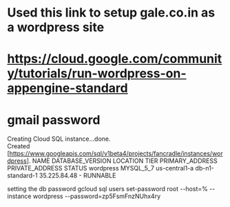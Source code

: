 # Used this link to setup gale.co.in as a wordpress site
# https://cloud.google.com/community/tutorials/run-wordpress-on-appengine-standard

# gmail password

Creating Cloud SQL instance...done.                                                                                                                                                                        
Created [https://www.googleapis.com/sql/v1beta4/projects/fancradle/instances/wordpress].
NAME       DATABASE_VERSION  LOCATION       TIER              PRIMARY_ADDRESS  PRIVATE_ADDRESS  STATUS
wordpress  MYSQL_5_7         us-central1-a  db-n1-standard-1  35.225.84.48     -                RUNNABLE

setting the db password
gcloud sql users set-password root --host=% --instance wordpress --password=zp5FsmFnzNUhx4ry